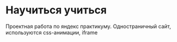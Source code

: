 # Научиться учиться
Проектная работа по яндекс практикуму. Одностраничный сайт, используются css-анимации, iframe
